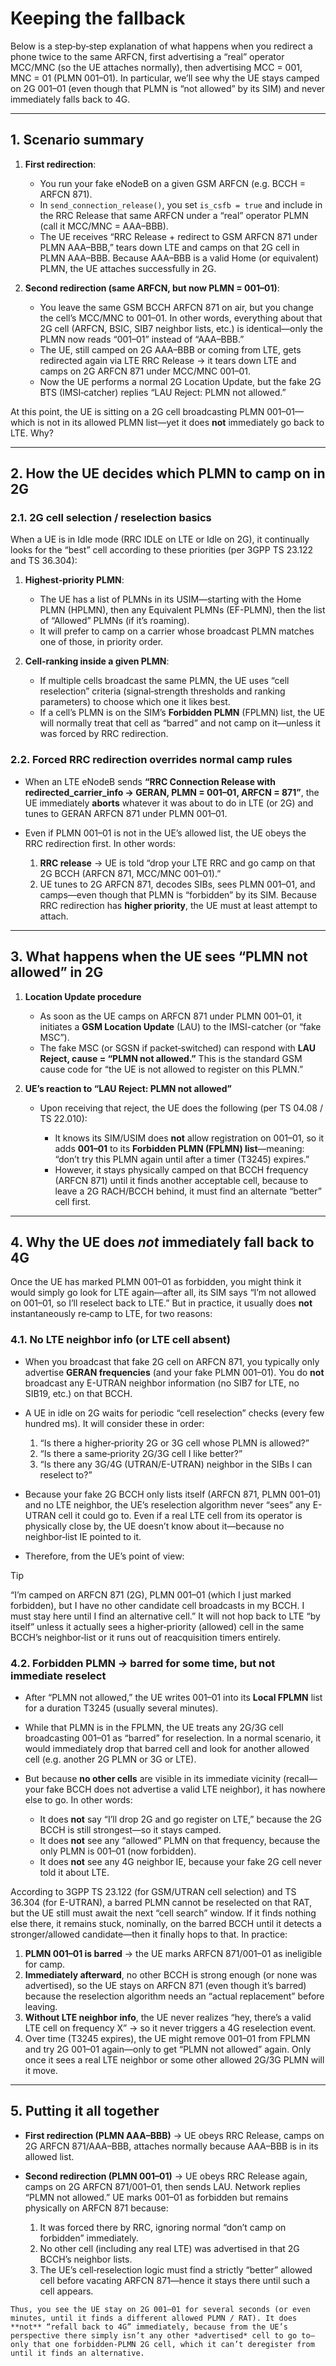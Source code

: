 # Keeping the fallback

Below is a step‐by‐step explanation of what happens when you redirect a phone twice to the same ARFCN, first advertising a “real” operator MCC/MNC (so the UE attaches normally), then advertising MCC = 001, MNC = 01 (PLMN 001–01). In particular, we’ll see why the UE stays camped on 2G 001–01 (even though that PLMN is “not allowed” by its SIM) and never immediately falls back to 4G.

---

## 1. Scenario summary

1. **First redirection**:

   * You run your fake eNodeB on a given GSM ARFCN (e.g. BCCH = ARFCN 871).
   * In `send_connection_release()`, you set `is_csfb = true` and include in the RRC Release that same ARFCN under a “real” operator PLMN (call it MCC/MNC = AAA–BBB).
   * The UE receives “RRC Release + redirect to GSM ARFCN 871 under PLMN AAA–BBB,” tears down LTE and camps on that 2G cell in PLMN AAA–BBB. Because AAA–BBB is a valid Home (or equivalent) PLMN, the UE attaches successfully in 2G.

2. **Second redirection (same ARFCN, but now PLMN = 001–01)**:

   * You leave the same GSM BCCH ARFCN 871 on air, but you change the cell’s MCC/MNC to 001–01. In other words, everything about that 2G cell (ARFCN, BSIC, SIB7 neighbor lists, etc.) is identical—only the PLMN now reads “001–01” instead of “AAA–BBB.”
   * The UE, still camped on 2G AAA–BBB or coming from LTE, gets redirected again via LTE RRC Release → it tears down LTE and camps on 2G ARFCN 871 under MCC/MNC 001–01.
   * Now the UE performs a normal 2G Location Update, but the fake 2G BTS (IMSI‐catcher) replies “LAU Reject: PLMN not allowed.”

At this point, the UE is sitting on a 2G cell broadcasting PLMN 001–01—which is not in its allowed PLMN list—yet it does **not** immediately go back to LTE. Why?

---

## 2. How the UE decides which PLMN to camp on in 2G

### 2.1. 2G cell selection / reselection basics

When a UE is in Idle mode (RRC IDLE on LTE or Idle on 2G), it continually looks for the “best” cell according to these priorities (per 3GPP TS 23.122 and TS 36.304):

1. **Highest‐priority PLMN**:

   * The UE has a list of PLMNs in its USIM—starting with the Home PLMN (HPLMN), then any Equivalent PLMNs (EF-PLMN), then the list of “Allowed” PLMNs (if it’s roaming).
   * It will prefer to camp on a carrier whose broadcast PLMN matches one of those, in priority order.

2. **Cell‐ranking inside a given PLMN**:

   * If multiple cells broadcast the same PLMN, the UE uses “cell reselection” criteria (signal‐strength thresholds and ranking parameters) to choose which one it likes best.
   * If a cell’s PLMN is on the SIM’s **Forbidden PLMN** (FPLMN) list, the UE will normally treat that cell as “barred” and not camp on it—unless it was forced by RRC redirection.

### 2.2. Forced RRC redirection overrides normal camp rules

* When an LTE eNodeB sends **“RRC Connection Release with redirected\_carrier\_info → GERAN, PLMN = 001–01, ARFCN = 871”**, the UE immediately **aborts** whatever it was about to do in LTE (or 2G) and tunes to GERAN ARFCN 871 under PLMN 001–01.
* Even if PLMN 001–01 is not in the UE’s allowed list, the UE obeys the RRC redirection first. In other words:

  1. **RRC release** → UE is told “drop your LTE RRC and go camp on that 2G BCCH (ARFCN 871, MCC/MNC 001–01).”
  2. UE tunes to 2G ARFCN 871, decodes SIBs, sees PLMN 001–01, and camps—even though that PLMN is “forbidden” by its SIM. Because RRC redirection has **higher priority**, the UE must at least attempt to attach.

---

## 3. What happens when the UE sees “PLMN not allowed” in 2G

1. **Location Update procedure**

   * As soon as the UE camps on ARFCN 871 under PLMN 001–01, it initiates a **GSM Location Update** (LAU) to the IMSI-catcher (or “fake MSC”).
   * The fake MSC (or SGSN if packet‐switched) can respond with **LAU Reject, cause = “PLMN not allowed.”** This is the standard GSM cause code for “the UE is not allowed to register on this PLMN.”

2. **UE’s reaction to “LAU Reject: PLMN not allowed”**

   * Upon receiving that reject, the UE does the following (per TS 04.08 / TS 22.010):

     * It knows its SIM/USIM does **not** allow registration on 001–01, so it adds **001–01** to its **Forbidden PLMN (FPLMN) list**—meaning: “don’t try this PLMN again until after a timer (T3245) expires.”
     * However, it stays physically camped on that BCCH frequency (ARFCN 871) until it finds another acceptable cell, because to leave a 2G RACH/BCCH behind, it must find an alternate “better” cell first.

---

## 4. Why the UE does *not* immediately fall back to 4G

Once the UE has marked PLMN 001–01 as forbidden, you might think it would simply go look for LTE again—after all, its SIM says “I’m not allowed on 001–01, so I’ll reselect back to LTE.” But in practice, it usually does **not** instantaneously re‐camp to LTE, for two reasons:

### 4.1. No LTE neighbor info (or LTE cell absent)

* When you broadcast that fake 2G cell on ARFCN 871, you typically only advertise **GERAN frequencies** (and your fake PLMN 001–01). You do **not** broadcast any E-UTRAN neighbor information (no SIB7 for LTE, no SIB19, etc.) on that BCCH.

* A UE in idle on 2G waits for periodic “cell reselection” checks (every few hundred ms). It will consider these in order:

  1. “Is there a higher‐priority 2G or 3G cell whose PLMN is allowed?”
  2. “Is there a same‐priority 2G/3G cell I like better?”
  3. “Is there any 3G/4G (UTRAN/E-UTRAN) neighbor in the SIBs I can reselect to?”

* Because your fake 2G BCCH only lists itself (ARFCN 871, PLMN 001–01) and no LTE neighbor, the UE’s reselection algorithm never “sees” any E-UTRAN cell it could go to. Even if a real LTE cell from its operator is physically close by, the UE doesn’t know about it—because no neighbor‐list IE pointed to it.
* Therefore, from the UE’s point of view:

> [!TIP]
> “I’m camped on ARFCN 871 (2G), PLMN 001–01 (which I just marked forbidden), but I have no other candidate cell broadcasts in my BCCH. I must stay here until I find an alternative cell.”
  > It will not hop back to LTE “by itself” unless it actually sees a higher‐priority (allowed) cell in the same BCCH’s neighbor‐list or it runs out of reacquisition timers entirely.

### 4.2. Forbidden PLMN → barred for some time, but not immediate reselect

* After “PLMN not allowed,” the UE writes 001–01 into its **Local FPLMN** list for a duration T3245 (usually several minutes).
* While that PLMN is in the FPLMN, the UE treats any 2G/3G cell broadcasting 001–01 as “barred” for reselection. In a normal scenario, it would immediately drop that barred cell and look for another allowed cell (e.g. another 2G PLMN or 3G or LTE).
* But because **no other cells** are visible in its immediate vicinity (recall—your fake BCCH does not advertise a valid LTE neighbor), it has nowhere else to go. In other words:

  * It does **not** say “I’ll drop 2G and go register on LTE,” because the 2G BCCH is still strongest—so it stays camped.
  * It does **not** see any “allowed” PLMN on that frequency, because the only PLMN is 001–01 (now forbidden).
  * It does **not** see any 4G neighbor IE, because your fake 2G cell never told it about LTE.

According to 3GPP TS 23.122 (for GSM/UTRAN cell selection) and TS 36.304 (for E-UTRAN), a barred PLMN cannot be reselected on that RAT, but the UE still must await the next “cell search” window. If it finds nothing else there, it remains stuck, nominally, on the barred BCCH until it detects a stronger/allowed candidate—then it finally hops to that. In practice:

1. **PLMN 001–01 is barred** → the UE marks ARFCN 871/001–01 as ineligible for camp.
2. **Immediately afterward**, no other BCCH is strong enough (or none was advertised), so the UE stays on ARFCN 871 (even though it’s barred) because the reselection algorithm needs an “actual replacement” before leaving.
3. **Without LTE neighbor info**, the UE never realizes “hey, there’s a valid LTE cell on frequency X” → so it never triggers a 4G reselection event.
4. Over time (T3245 expires), the UE might remove 001–01 from FPLMN and try 2G 001–01 again—only to get “PLMN not allowed” again. Only once it sees a real LTE neighbor or some other allowed 2G/3G PLMN will it move.

---

## 5. Putting it all together

* **First redirection (PLMN AAA–BBB)** → UE obeys RRC Release, camps on 2G ARFCN 871/AAA–BBB, attaches normally because AAA–BBB is in its allowed list.
* **Second redirection (PLMN 001–01)** → UE obeys RRC Release again, camps on 2G ARFCN 871/001–01, then sends LAU. Network replies “PLMN not allowed.” UE marks 001–01 as forbidden but remains physically on ARFCN 871 because:

  1. It was forced there by RRC, ignoring normal “don’t camp on forbidden” immediately.
  2. No other cell (including any real LTE) was advertised in that 2G BCCH’s neighbor lists.
  3. The UE’s cell‐reselection logic must find a strictly “better” allowed cell before vacating ARFCN 871—hence it stays there until such a cell appears.

```tip
Thus, you see the UE stay on 2G 001–01 for several seconds (or even minutes, until it finds a different allowed PLMN / RAT). It does **not** “refall back to 4G” immediately, because from the UE’s perspective there simply isn’t any other *advertised* cell to go to—only that one forbidden‐PLMN 2G cell, which it can’t deregister from until it finds an alternative.
```
